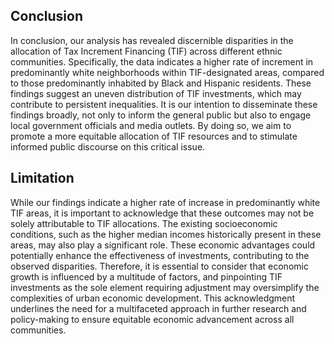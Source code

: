 ## Conclusion

In conclusion, our analysis has revealed discernible disparities in the allocation of Tax Increment Financing (TIF) across different ethnic communities. Specifically, the data indicates a higher rate of increment in predominantly white neighborhoods within TIF-designated areas, compared to those predominantly inhabited by Black and Hispanic residents. These findings suggest an uneven distribution of TIF investments, which may contribute to persistent inequalities. It is our intention to disseminate these findings broadly, not only to inform the general public but also to engage local government officials and media outlets. By doing so, we aim to promote a more equitable allocation of TIF resources and to stimulate informed public discourse on this critical issue.

## Limitation
While our findings indicate a higher rate of increase in predominantly white TIF areas, it is important to acknowledge that these outcomes may not be solely attributable to TIF allocations. The existing socioeconomic conditions, such as the higher median incomes historically present in these areas, may also play a significant role. These economic advantages could potentially enhance the effectiveness of investments, contributing to the observed disparities. Therefore, it is essential to consider that economic growth is influenced by a multitude of factors, and pinpointing TIF investments as the sole element requiring adjustment may oversimplify the complexities of urban economic development. This acknowledgment underlines the need for a multifaceted approach in further research and policy-making to ensure equitable economic advancement across all communities.
